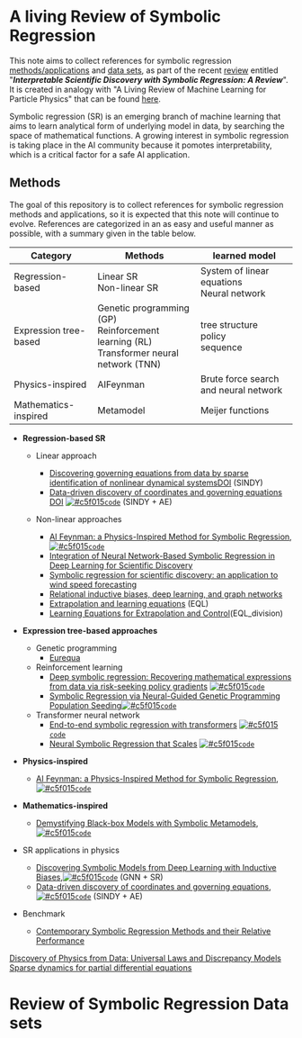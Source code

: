 # A living Review of Symbolic Regression

This note aims to collect references for symbolic regression [methods/applications](#methods) and [data sets](#review-of-symbolic-regression-data-sets), as part of the recent [review](https://arxiv.org/abs/2211.10873) entitled "***Interpretable Scientific Discovery with Symbolic Regression: A Review***". It is created in analogy with "A Living Review of Machine Learning for Particle Physics" that can be found [here](https://iml-wg.github.io/HEPML-LivingReview/).

Symbolic regression (SR) is an emerging branch of machine learning that aims to learn analytical form of underlying model in data, by searching the space of mathematical functions. A growing interest in symbolic regression is taking place in the AI community because it pomotes interpretability, which is a critical factor for a safe AI application.  

## Methods 
The goal of this repository is to collect references for symbolic regression methods and applications, so it is expected that this note will continue to evolve. References are categorized in an as easy and useful manner as possible, with a summary given in the table below. 

| Category | Methods | learned model |
| -------- | ------- | ----- 
| Regression-based | Linear SR <br> Non-linear SR | System of linear equations <br> Neural network |
| Expression tree-based | Genetic programming (GP) <br> Reinforcement learning (RL) <br> Transformer neural network (TNN) | tree structure <br> policy <br> sequence |
| Physics-inspired | AIFeynman | Brute force search and neural network |
| Mathematics-inspired| Metamodel | Meijer functions |

* **Regression-based SR**
  * Linear approach
    * [Discovering governing equations from data by sparse identification of nonlinear dynamical systems](https://www.pnas.org/content/pnas/113/15/3932.full.pdf?with-ds=yes&source=post_page---------------------------)[DOI](https://www.pnas.org/doi/full/10.1073/pnas.1517384113) (SINDY)
    * [Data-driven discovery of coordinates and governing equations](https://www.pnas.org/content/pnas/116/45/22445.full.pdf) [DOI](https://www.pnas.org/doi/10.1073/pnas.1906995116) [![#c5f015](https://via.placeholder.com/15/c5f015/000000?text=+)`code`](https://github.com/kpchamp/SindyAutoencoders) (SINDY + AE)

  * Non-linear approaches
    * [AI Feynman: a Physics-Inspired Method for Symbolic Regression](https://arxiv.org/pdf/1905.11481.pdf), [![#c5f015](https://via.placeholder.com/15/c5f015/000000?text=+)`code`](https://github.com/SJ001/AI-Feynman)
    * [Integration of Neural Network-Based Symbolic Regression in Deep Learning for Scientific Discovery](https://arxiv.org/pdf/1912.04825.pdf)
    * [Symbolic regression for scientific discovery: an application to wind speed forecasting](https://arxiv.org/pdf/2102.10570.pdf)
    * [Relational inductive biases, deep learning, and graph networks](https://arxiv.org/pdf/1806.01261.pdf)
    * [Extrapolation and learning equations](https://arxiv.org/pdf/1610.02995.pdf) (EQL)
    * [Learning Equations for Extrapolation and Control](http://proceedings.mlr.press/v80/sahoo18a/sahoo18a.pdf)(EQL_division)

* **Expression tree-based approaches**
  * Genetic programming
       * [Eurequa](https://link.springer.com/content/pdf/10.1007/s10710-010-9124-z.pdf)
  * Reinforcement learning
    * [Deep symbolic regression: Recovering mathematical expressions from data via risk-seeking policy gradients](https://openreview.net/forum?id=m5Qsh0kBQG) [![#c5f015](https://via.placeholder.com/15/c5f015/000000?text=+)`code`](https://github.com/brendenpetersen/deep-symbolic-optimization)
    * [Symbolic Regression via Neural-Guided Genetic Programming Population Seeding](https://proceedings.neurips.cc/paper/2021/hash/d073bb8d0c47f317dd39de9c9f004e9d-Abstract.html)[![#c5f015](https://via.placeholder.com/15/c5f015/000000?text=+)`code`](https://github.com/brendenpetersen/deep-symbolic-optimization)
  * Transformer neural network
    * [End-to-end symbolic regression with transformers](https://arxiv.org/abs/2204.10532) [![#c5f015](https://via.placeholder.com/15/c5f015/000000?text=+)`code`](https://github.com/facebookresearch/symbolicregression)
    * [Neural Symbolic Regression that Scales](https://arxiv.org/abs/2106.06427) [![#c5f015](https://via.placeholder.com/15/c5f015/000000?text=+)`code`](https://github.com/SymposiumOrganization/NeuralSymbolicRegressionThatScales)

* **Physics-inspired**
  * [AI Feynman: a Physics-Inspired Method for Symbolic Regression](https://arxiv.org/pdf/1905.11481.pdf), [![#c5f015](https://via.placeholder.com/15/c5f015/000000?text=+)`code`](https://github.com/SJ001/AI-Feynman)

* **Mathematics-inspired**
  * [Demystifying Black-box Models with
Symbolic Metamodels](https://www.vanderschaar-lab.com/papers/NIPS2019_DBM.pdf), [![#c5f015](https://via.placeholder.com/15/c5f015/000000?text=+)`code`](https://github.com/vanderschaarlab/mlforhealthlabpub/tree/main/alg/symbolic_metamodeling)

* SR applications in physics
  * [Discovering Symbolic Models from Deep Learning with Inductive Biases](https://arxiv.org/pdf/2006.11287.pdf),[![#c5f015](https://via.placeholder.com/15/c5f015/000000?text=+)`code`](https://github.com/MilesCranmer/symbolic_deep_learning) (GNN + SR)
  * [Data-driven discovery of coordinates and governing equations](https://www.pnas.org/content/pnas/116/45/22445.full.pdf), [![#c5f015](https://via.placeholder.com/15/c5f015/000000?text=+)`code`](https://github.com/kpchamp/SindyAutoencoders) (SINDY + AE)

* Benchmark
  * [Contemporary Symbolic Regression Methods and their Relative Performance](https://arxiv.org/pdf/2107.14351.pdf)

[Discovery of Physics from Data: Universal Laws and Discrepancy Models](https://arxiv.org/pdf/1906.07906.pdf)
[Sparse dynamics for partial differential equations]()

# Review of Symbolic Regression Data sets

